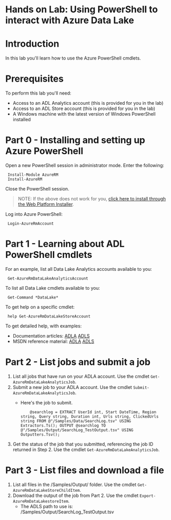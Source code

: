 # Hands on  Lab: Using PowerShell to interact with Azure Data Lake

# Introduction

In this lab you'll learn how to use the Azure PowerShell cmdlets.

# Prerequisites

To perform this lab you'll need:

- Access to an ADL Analytics account (this is provided for you in the lab)
- Access to an ADL Store account (this is provided for you in the lab)
- A Windows machine with the latest version of Windows PowerShell installed

# Part 0 - Installing and setting up Azure PowerShell

Open a new PowerShell session in administrator mode. Enter the following:

     Install-Module AzureRM
     Install-AzureRM

Close the PowerShell session.

> NOTE: If the above does not work for you, [click here to install through the Web Platform Installer](https://azure.microsoft.com/en-us/documentation/articles/powershell-install-configure/#step-1-install).

Log into Azure PowerShell:

     Login-AzureRmAccount

# Part 1 - Learning about ADL PowerShell cmdlets

For an example, list all Data Lake Analytics accounts available to you:

     Get-AzureRmDataLakeAnalyticsAccount

To list all Data Lake cmdlets available to you:

     Get-Command *DataLake*

To get help on a specific cmdlet:

     help Get-AzureRmDataLakeStoreAccount

To get detailed help, with examples:

* Documentation articles: [ADLA](https://azure.microsoft.com/en-us/documentation/articles/data-lake-analytics-get-started-powershell/) [ADLS](https://azure.microsoft.com/en-us/documentation/articles/data-lake-store-get-started-powershell/)
* MSDN reference material: [ADLA](https://msdn.microsoft.com/en-us/library/mt607124.aspx) [ADLS](https://msdn.microsoft.com/en-us/library/mt607120.aspx)

# Part 2 - List jobs and submit a job

1.  List all jobs that have run on your ADLA account. Use the cmdlet ``Get-AzureRmDataLakeAnalyticsJob``.
2.  Submit a new job to your ADLA account. Use the cmdlet ``Submit-AzureRmDataLakeAnalyticsJob``.
      * Here's the job to submit.

                @searchlog = EXTRACT UserId int, Start DateTime, Region string, Query string, Duration int, Urls string, ClickedUrls string FROM @"/Samples/Data/SearchLog.tsv" USING Extractors.Ts(); OUTPUT @searchlog TO @"/Samples/Output/SearchLog_TestOutput.tsv" USING Outputters.Tsv();

3.  Get the status of the job that you submitted, referencing the job ID returned in Step 2. Use the cmdlet ``Get-AzureRmDataLakeAnalyticsJob``.

# Part 3 - List files and download a file

1.  List all files in the /Samples/Output/ folder. Use the cmdlet ``Get-AzureRmDataLakeStoreChildItem``.
2.  Download the output of the job from Part 2. Use the cmdlet ``Export-AzureRmDataLakestoreItem``.
      * The ADLS path to use is:   /Samples/Output/SearchLog_TestOutput.tsv
